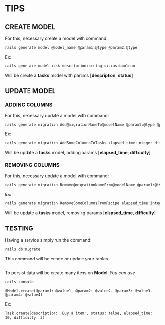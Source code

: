 # TIPS

## CREATE MODEL
For this, necessary create a model with command:
````sh
rails generate model @model_name @param1:@type @param2:@type
````

Ex:
````sh
rails generate model task description:string status:boolean
````

Will be create a **tasks** model with params [**description**, **status**]

## 

## UPDATE MODEL

### ADDING COLUMNS
For this, necessary update a model with command:
````sh
rails generate migration Add@migrationNameTo@modelName @param1:@type @param2:@type
````

Ex:
````sh
rails generate migration AddSomeColumnsToTasks elapsed_time:integer difficulty:integer
````

Will be update a **tasks** model, adding params [**elapsed_time**, **difficulty**]

### REMOVING COLUMNS
For this, necessary update a model with command:
````sh
rails generate migration Remove@migrationNameFrom@modelName @param1:@type @param2:@type
````

Ex:
````sh
rails generate migration RemoveSomeColumnsFromRecipe elapsed_time:integer difficulty:integer
````

Will be update a **tasks** model, removing params [**elapsed_time**, **difficulty**]

## 

## TESTING
Having a service simply run the command:
````sh
rails db:migrate
````
This command will be create or update your tables

## 


To persist data will be create many itens on **Model**.
_You can use_
````sh 
rails console
````

````rails
@Model.create(@param1: @value1, @param2: @value2, @param3: @value3, @param4: @value4)
````

Ex:
````rails
Task.create(description: 'Buy a item', status: false, elapsed_time: 10, difficulty: 3)
````
